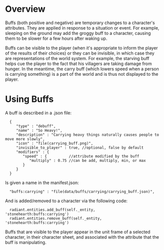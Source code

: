 # Overview 

Buffs (both positive and negative) are temporary changes to a character's attributes. They are applied in response to a situation or event. For example, sleeping on the ground may add the groggy buff to a character, causing them to be slower for a few hours after waking up. 

Buffs can be visible to the player (when it's appropriate to inform the player of the results of their choices) or they can be invisible, in which case they are representations of the world system. For example, the starving buff helps cue the player to the fact that his villagers are taking damage from hunger. In the meantime, the carry buff (which lowers speed when a person is carrying something) is a part of the world and is thus not displayed to the player. 

# Using Buffs

A buff is described in a .json file:

      {
         "type" : "debuff",
         "name" : "So Heavy!",
         "description" : "Carrying heavy things naturally causes people to move more slowly",
         "icon" : "file(carrying_buff.png)",
         "invisible_to_player" : true, //optional, false by default
         "modifiers" : {
            "speed" : {          //attribute modified by the buff
               "multiply" : 0.75 //can be add, multiply, min, or max
            }
         }
      } 

Is given a name in the manifest.json: 

      "buffs:carrying" : "file(data/buffs/carrying/carrying_buff.json)",

And is added/removed to a character via the following code: 

      radiant.entities.add_buff(self._entity, 'stonehearth:buffs:carrying')      
      radiant.entities.remove_buff(self._entity, 'stonehearth:buffs:carrying')

Buffs that are visible to the player appear in the unit frame of a selected character, in their character sheet, and associated with the attribute that the buff is manipulating. 

